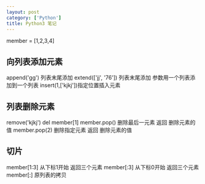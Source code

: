 ```yaml
---
layout: post
category: ['Python']
title: Python3 笔记
---
```

member = [1,2,3,4]
## 向列表添加元素
append('gg') 列表末尾添加
extend(['jj', '76']) 列表末尾添加 参数用一个列表添加到一个列表
insert(1,['kjkj'])指定位置插入元素

## 列表删除元素
remove('kjkj')
del member[1]
member.pop() 删除最后一元素 返回 删除元素的值
member.pop(2) 删除指定元素 返回 删除元素的值

## 切片
member[1:3] 从下标1开始 返回三个元素
member[:3] 从下标0开始 返回三个元素
member[:] 原列表的拷贝

